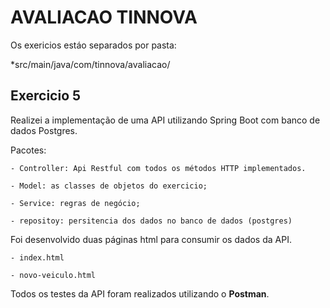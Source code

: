 # AVALIACAO TINNOVA

Os exericios estáo separados por pasta:

*src/main/java/com/tinnova/avaliacao/

## Exercicio 5

Realizei a implementação de uma API utilizando Spring Boot com banco de dados Postgres.

Pacotes: 

    - Controller: Api Restful com todos os métodos HTTP implementados.

    - Model: as classes de objetos do exercicio;

    - Service: regras de negócio;

    - repositoy: persitencia dos dados no banco de dados (postgres)



Foi desenvolvido duas páginas html para consumir os dados da API.

    - index.html

    - novo-veiculo.html


Todos os testes da API foram realizados utilizando o **Postman**.

